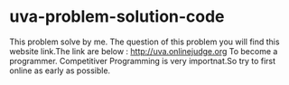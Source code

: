uva-problem-solution-code
=========================

This problem solve by me. 
The question of this problem you will find this website link.The link are below : 
http://uva.onlinejudge.org
To become a programmer. Competitiver Programming is very importnat.So try to first online as early as possible.
